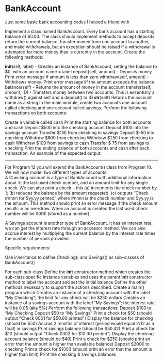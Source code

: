 # BankAccount
Just some basic bank accounting codes I helped a friend with

Implement a class named BankAccount. Every bank account has a starting balance of $0.00. The class should implement methods to accept deposits, return the current balance, transfer money from one account to another, and make withdrawals, but an exception should be raised if a withdrawal is attempted for more money than is currently in the account. Create the following methods:

__init__(self, label)	- Creates an instance of BankAccount, setting the balance to $0, with an account name = label
deposit(self, amount)	- Deposits money. Print error message if amount is less than zero
withdraw(self, amount)	- Withdraws money. Print error message iif the amount exceeds the balance
balance(self)	- Returns the amount of money in the account
transfer(self, amount, ID)	- Transfers money between two accounts.   This is essentially a withdraw() against self and a deposit() to ID
__str__(self)
Returns the account name as a string
In the main module, create two accounts one account called checking and one account called savings. Perform the following transactions on both accounts:

Create a variable called cash
Print the starting balance for both accounts and cash
Deposit     $500 into the checking account
Deposit     $100 into the savings account
Transfer    $150 from checking to savings
Deposit     $-50 into checking
Withdraw  $600 from checking
Withdraw  $250 from checking to cash
Withdraw  $100 from savings to cash
Transfer     $ 75 from savings to checking
Print the ending balance of both accounts and cash after each transaction.   An example of the expected output:


-------------------------------------------------------------------------------------------------------------------------------------------------


For Program 12 you will extend the BankAccount() class from Program 10.    We will now model two different types of accounts.  
 A Checking account is a type of BankAccount with additional information about it:   the last used check number, and an amount limit for any single check.  We can also print a check – this (a) increments the check number by 1; (b) reduces the balance by the amount requested, (c) outputs “Check #nnnn for $yy.yy  printed” where #nnnn is the check number and $yy.yy is the amount.    This method should print an error message if the check amount results in an overdraw.  When an account is created the last used check number will be 0000 (stored as a number).

 A Savings account is another type of BankAccount.   It has an interest rate;    we can get the interest rate through an accessor method.  We can also accrue interest by multiplying the current balance by the interest rate times the number of periods provided.

 Specific requirements:

 Use inheritance to define Checking() and Savings() as sub-classes of BankAccount()

For each sub-class
Define the __init__ constructor method which creates the sub-class specific instance variables and uses the parent __init__ constructor method to label the account and set the initial balance
Define the other methods necessary to support the actions described.
Create a main() program which
Creates an instance of a checking account with the label “My Checking”; the limit for any check will be $250 dollars
Creates an instance of a savings account with the label “My Savings”; the interest rate will be 0.05  (aka 5%)
Perform the following transactions:
Deposit $100 to “My Checking
Deposit $50 to “My Savings”
Print a check for $50 (should output "Check 0001 for $50.00 printed")
Display the balance for checking (should be $50)
Accrue 2 months of interest  (period would equal 2/12 as a float)  in savings
Print savings balance (should be $50.42)
Print a check for $10 (should output "Check 0002 for $10.00 printed")
Display the checking account balance (should be $40)
Print a check for $250 (should print an error that the amount is higher than available balance)
Deposit $2000 to checking
Print a check for $1000 (should print an error that the amount is higher than limit)
Print the checking & savings balances
